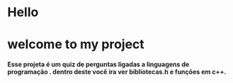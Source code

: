 <h1> Hello</h1>
  <h1>welcome to my project</h1>

<h4> Esse projeta é um quiz de perguntas ligadas a linguagens de programação . dentro deste você ira ver  bibliotecas.h e funções  em c++.</h4>

<div align="center"> 
  
  </div>
